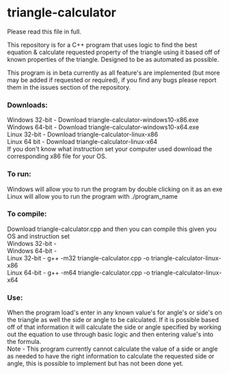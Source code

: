 # triangle-calculator
Please read this file in full.

This repository is for a C++ program that uses logic to find the best equation & calculate requested property of the triangle using it based off of known properties of the triangle. Designed to be as automated as possible.

This program is in beta currently as all feature's are implemented (but more may be added if requested or required), if you find any bugs please report them in the issues section of the repository.  

### Downloads:  
Windows 32-bit - Download triangle-calculator-windows10-x86.exe  
Windows 64-bit - Download triangle-calculator-windows10-x64.exe  
Linux 32-bit - Download triangle-calculator-linux-x86  
Linux 64 bit - Download triangle-calculator-linux-x64  
If you don't know what instruction set your computer used download the corresponding x86 file for your OS.

### To run:  
Windows will allow you to run the program by double clicking on it as an exe  
Linux will allow you to run the program with ./program_name  

### To compile:  
Download triangle-calculator.cpp and then you can compile this given you OS and instruction set  
Windows 32-bit -  
Windows 64-bit -  
Linux 32-bit - g++ -m32 triangle-calculator.cpp -o triangle-calculator-linux-x86  
Linux 64-bit - g++ -m64 triangle-calculator.cpp -o triangle-calculator-linux-x64  

### Use:  
When the program load's enter in any known value's for angle's or side's on the triangle as well the side or angle to be calculated. If it is possible based off of that information it will calculate the side or angle specified by working out the equation to use through basic logic and then entering value's into the formula.  
Note - This program currently cannot calculate the value of a side or angle as needed to have the right information to calculate the requested side or angle, this is possible to implement but has not been done yet.
